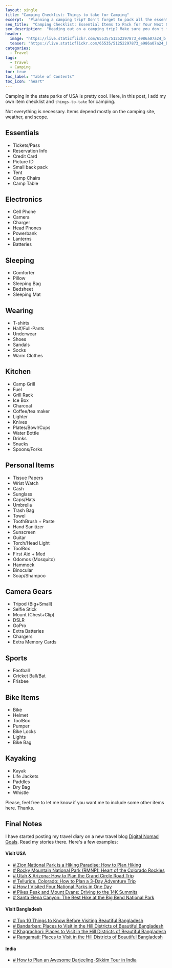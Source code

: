 ```yaml
---
layout: single
title: "Camping Checklist: Things to take for Camping"
excerpt:  "Planning a camping trip? Don't forget to pack all the essentials with this comprehensive camping checklist. From shelter and bedding to cooking equipment and first-aid supplies, we've got you covered."
seo_title:  "Camping Checklist: Essential Items to Pack for Your Next Camping Trip"
seo_description:  "Heading out on a camping trip? Make sure you don't forget any essentials with our comprehensive camping checklist. From tents and sleeping bags to cooking supplies and emergency gear, this post has got you covered."
header:
  image: "https://live.staticflickr.com/65535/51252297873_e986a07a24_b.jpg"
  teaser: "https://live.staticflickr.com/65535/51252297873_e986a07a24_b.jpg"
categories:
  - Travel
tags:
  - Travel
  - Camping
toc: true
toc_label: "Table of Contents"
toc_icon: "heart"
---
```



Camping in the state parks of USA is pretty cool. Here, in this post, I add my own item checklist and `things-to-take` for camping.

Not everything is necessary. Items depend mostly on the camping site, weather, and scope.


## Essentials
* Tickets/Pass
* Reservation Info
* Credit Card
* Picture ID
* Small back pack
* Tent
* Camp Chairs
* Camp Table

## Electronics
* Cell Phone
* Camera
* Charger
* Head Phones
* Powerbank
* Lanterns
* Batteries

## Sleeping
* Comforter
* Pillow
* Sleeping Bag
* Bedsheet
* Sleeping Mat

## Wearing
* T-shirts
* Half/Full-Pants
* Underwear
* Shoes
* Sandals
* Socks
* Warm Clothes


## Kitchen
* Camp Grill
* Fuel
* Grill Rack
* Ice Box
* Charcoal
* Coffee/tea maker
* Lighter
* Knives
* Plates/Bowl/Cups
* Water Bottle
* Drinks
* Snacks
* Spoons/Forks


## Personal Items
* Tissue Papers
* Wrist Watch
* Cash
* Sunglass
* Caps/Hats
* Umbrella
* Trash Bag
* Towel
* ToothBrush + Paste
* Hand Sanitizer
* Sunscreen
* Guitar
* Torch/Head Light
* ToolBox
* First Aid + Med
* Odomos (Mosquito)
* Hammock
* Binocular
* Soap/Shampoo

## Camera Gears
* Tripod (Big+Small)
* Selfie Stick
* Mount (Chest+Clip)
* DSLR
* GoPro
* Extra Batteries
* Chargers
* Extra Memory Cards

## Sports
* Football
* Cricket Ball/Bat
* Frisbee


## Bike Items
* Bike
* Helmet
* ToolBox
* Pumper
* Bike Locks
* Lights
* Bike Bag

## Kayaking
* Kayak
* Life Jackets
* Paddles
* Dry Bag
* Whistle

Please, feel free to let me know if you want me to include some other items here. Thanks.


## Final Notes
I have started posting my travel diary on a new travel blog [Digital Nomad Goals](https://digitalnomadgoals.com). Read my stories there. Here's a few examples:

#### Visit USA
* [# Zion National Park is a Hiking Paradise: How to Plan Hiking](https://digitalnomadgoals.com/zion-national-park-is-a-hiking-paradise-how-to-plan-hiking/)
* [# Rocky Mountain National Park (RMNP): Heart of the Colorado Rockies](https://digitalnomadgoals.com/rocky-mountain-national-park-rmnp-heart-of-the-colorado-rockies/)
* [# Utah & Arizona: How to Plan the Grand Circle Road Trip](https://digitalnomadgoals.com/utah-arizona-how-to-plan-the-grand-circle-road-trip/)
* [# Telluride, Colorado: How to Plan a 3-Day Adventure Trip](https://digitalnomadgoals.com/telluride-colorado-how-we-planned-our-3-day-adventure-trip/)
* [# How I Visited Four National Parks in One Day](https://digitalnomadgoals.com/how-i-visited-four-national-parks-in-one-day/)
* [# Pikes Peak and Mount Evans: Driving to the 14K Summits](https://digitalnomadgoals.com/pikes-peak-and-mount-evans-the-14k-summits-that-you-can-reach-driving/)
* [# Santa Elena Canyon: The Best Hike at the Big Bend National Park](https://digitalnomadgoals.com/santa-elena-canyon-the-best-hike-at-the-big-bend-national-park/)
#### Visit Bangladesh
* [# Top 10 Things to Know Before Visiting Beautiful Bangladesh](https://digitalnomadgoals.com/top-10-things-to-know-before-visiting-beautiful-bangladesh/)
* [# Bandarban: Places to Visit in the Hill Districts of Beautiful Bangladesh](https://digitalnomadgoals.com/bandarban-places-to-visit-in-the-hill-districts-of-beautiful-bangladesh/)
* [# Khagrachori: Places to Visit in the Hill Districts of Beautiful Bangladesh](https://digitalnomadgoals.com/khagrachori-places-to-visit-in-the-hill-districts-of-beautiful-bangladesh/)
* [# Rangamati: Places to Visit in the Hill Districts of Beautiful Bangladesh](https://digitalnomadgoals.com/rangamati-places-to-visit-in-the-hill-districts-of-beautiful-bangladesh/)
#### India
* [# How to Plan an Awesome Darjeeling-Sikkim Tour in India](https://digitalnomadgoals.com/how-to-plan-an-awesome-darjeeling-sikkim-tour-in-india/)
<!--stackedit_data:
eyJoaXN0b3J5IjpbMjA3OTAxMzc1MiwtMjI3MjA2MzYsMTQ4MD
Q1MDc1OF19
-->